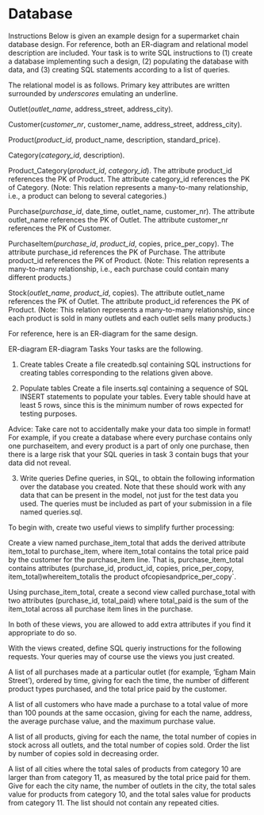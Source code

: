 
# Database
Instructions
Below is given an example design for a supermarket chain database design. For reference, both an ER-diagram and relational model description are included. Your task is to write SQL instructions to (1) create a database implementing such a design, (2) populating the database with data, and (3) creating SQL statements according to a list of queries.

The relational model is as follows. Primary key attributes are written surrounded by _underscores_ emulating an underline.

Outlet(_outlet_name_, address_street, address_city).

Customer(_customer_nr_, customer_name, address_street, address_city).

Product(_product_id_, product_name, description, standard_price).

Category(_category_id_, description).

Product_Category(_product\_id_, _category_id_). The attribute product_id references the PK of Product. The attribute category_id references the PK of Category. (Note: This relation represents a many-to-many relationship, i.e., a product can belong to several categories.)

Purchase(_purchase_id_, date_time, outlet_name, customer_nr). The attribute outlet_name references the PK of Outlet. The attribute customer_nr references the PK of Customer.

PurchaseItem(_purchase_id_, _product_id_, copies, price_per_copy). The attribute purchase_id references the PK of Purchase. The attribute product_id references the PK of Product. (Note: This relation represents a many-to-many relationship, i.e., each purchase could contain many different products.)

Stock(_outlet_name_, _product_id_, copies). The attribute outlet_name references the PK of Outlet. The attribute product_id references the PK of Product. (Note: This relation represents a many-to-many relationship, since each product is sold in many outlets and each outlet sells many products.)

For reference, here is an ER-diagram for the same design.

ER-diagram
ER-diagram
Tasks
Your tasks are the following.

1. Create tables
Create a file createdb.sql containing SQL instructions for creating tables corresponding to the relations given above.

2. Populate tables
Create a file inserts.sql containing a sequence of SQL INSERT statements to populate your tables. Every table should have at least 5 rows, since this is the minimum number of rows expected for testing purposes. 

Advice: Take care not to accidentally make your data too simple in format! For example, if you create a database where every purchase contains only one purchaseitem, and every product is a part of only one purchase, then there is a large risk that your SQL queries in task 3 contain bugs that your data did not reveal.

3. Write queries
Define queries, in SQL, to obtain the following information over the database you created. Note that these should work with any data that can be present in the model, not just for the test data you used. The queries must be included as part of your submission in a file named queries.sql.

To begin with, create two useful views to simplify further processing:

Create a view named purchase_item_total that adds the derived attribute item_total to purchase_item, where item_total contains the total price paid by the customer for the purchase_item line. That is, purchase_item_total contains attributes (purchase_id, product_id, copies, price_per_copy, item_total)whereitem_totalis the product ofcopiesandprice_per_copy`. 


Using purchase_item_total, create a second view called purchase_total with two attributes (purchase_id, total_paid) where total_paid is the sum of the item_total across all purchase item lines in the purchase. 

In both of these views, you are allowed to add extra attributes if you find it appropriate to do so.

With the views created, define SQL queriy instructions for the following requests. Your queries may of course use the views you just created.

A list of all purchases made at a particular outlet (for example, ‘Egham Main Street’), ordered by time, giving for each the time, the number of different product types purchased, and the total price paid by the customer.

A list of all customers who have made a purchase to a total value of more than 100 pounds at the same occasion, giving for each the name, address, the average purchase value, and the maximum purchase value. 

A list of all products, giving for each the name, the total number of copies in stock across all outlets, and the total number of copies sold. Order the list by number of copies sold in decreasing order.

A list of all cities where the total sales of products from category 10 are larger than from category 11, as measured by the total price paid for them. Give for each the city name, the number of outlets in the city, the total sales value for products from category 10, and the total sales value for products from category 11. The list should not contain any repeated cities. 
